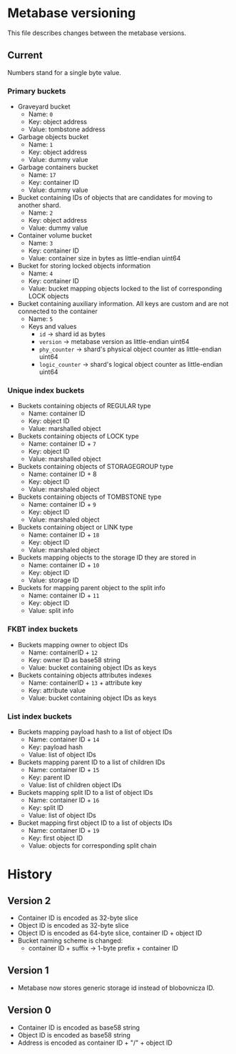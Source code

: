 # Metabase versioning

This file describes changes between the metabase versions.

## Current

Numbers stand for a single byte value.

### Primary buckets
- Graveyard bucket
  - Name: `0`
  - Key: object address 
  - Value: tombstone address
- Garbage objects bucket
  - Name: `1`
  - Key: object address
  - Value: dummy value
- Garbage containers bucket
  - Name: `17`
  - Key: container ID
  - Value: dummy value
- Bucket containing IDs of objects that are candidates for moving
   to another shard.
  - Name: `2`
  - Key: object address
  - Value: dummy value
- Container volume bucket
  - Name: `3`
  - Key: container ID
  - Value: container size in bytes as little-endian uint64
- Bucket for storing locked objects information
  - Name: `4` 
  - Key: container ID
  - Value: bucket mapping objects locked to the list of corresponding LOCK objects
- Bucket containing auxiliary information. All keys are custom and are not connected to the container
  - Name: `5`
  - Keys and values
    - `id` -> shard id as bytes
    - `version` -> metabase version as little-endian uint64
    - `phy_counter` -> shard's physical object counter as little-endian uint64
    - `logic_counter` -> shard's logical object counter as little-endian uint64

### Unique index buckets
- Buckets containing objects of REGULAR type
  - Name: container ID
  - Key: object ID
  - Value: marshalled object
- Buckets containing objects of LOCK type
  - Name: container ID + `7`
  - Key: object ID
  - Value: marshalled object
- Buckets containing objects of STORAGEGROUP type
  - Name: container ID + 8
  - Key: object ID
  - Value: marshaled object
- Buckets containing objects of TOMBSTONE type
  - Name: container ID + `9`
  - Key: object ID
  - Value: marshaled object
- Buckets containing object or LINK type
  - Name: container ID + `18`
  - Key: object ID
  - Value: marshaled object
- Buckets mapping objects to the storage ID they are stored in
  - Name: container ID + `10`
  - Key: object ID
  - Value: storage ID
- Buckets for mapping parent object to the split info
  - Name: container ID + `11`
  - Key: object ID
  - Value: split info

### FKBT index buckets
- Buckets mapping owner to object IDs
  - Name: containerID + `12`
  - Key: owner ID as base58 string
  - Value: bucket containing object IDs as keys
- Buckets containing objects attributes indexes
  - Name: containerID + `13` + attribute key
  - Key: attribute value
  - Value: bucket containing object IDs as keys

### List index buckets
- Buckets mapping payload hash to a list of object IDs
  - Name: container ID + `14`
  - Key: payload hash
  - Value: list of object IDs
- Buckets mapping parent ID to a list of children IDs
  - Name: container ID + `15`
  - Key: parent ID
  - Value: list of children object IDs
- Buckets mapping split ID to a list of object IDs
  - Name: container ID + `16`
  - Key: split ID
  - Value: list of object IDs
- Bucket mapping first object ID to a list of objects IDs
  - Name: container ID + `19`
  - Key: first object ID
  - Value: objects for corresponding split chain

# History

## Version 2

- Container ID is encoded as 32-byte slice
- Object ID is encoded as 32-byte slice
- Object ID is encoded as 64-byte slice, container ID + object ID
- Bucket naming scheme is changed:
  - container ID + suffix -> 1-byte prefix + container ID

## Version 1

- Metabase now stores generic storage id instead of blobovnicza ID.

## Version 0

- Container ID is encoded as base58 string
- Object ID is encoded as base58 string
- Address is encoded as container ID + "/" + object ID